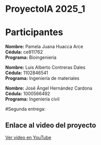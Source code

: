 # ProyectoIA 2025_1


# Participantes

**Nombre:** Pamela Juana Huacca Arce  
**Cédula:** ce811762  
**Programa:** Bioingeniería  

**Nombre:** Luis Alberto Contreras Dales  
**Cédula:** 1102846541  
**Programa:** Ingeniería de materiales  

**Nombre:** José Ángel Hernández Cardona  
**Cédula:** 1000566492  
**Programa:** Ingeniería civil

#Segunda entrega:

## Enlace al video del proyecto

[Ver video en YouTube](https://youtu.be/lTnYV23ifVk)

